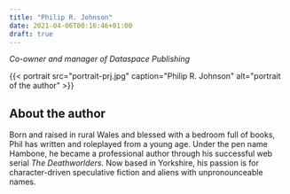 ```yaml
---
title: "Philip R. Johnson"
date: 2021-04-06T00:16:46+01:00
draft: true
---
```


*Co-owner and manager of Dataspace Publishing*

{{< portrait src="portrait-prj.jpg" caption="Philip R. Johnson" alt="portrait of the author" >}}

## About the author

Born and raised in rural Wales and blessed with a bedroom full of books, Phil has written and roleplayed from a young age. Under the pen name Hambone, he became a professional author through his successful web serial *The Deathworlders.* Now based in Yorkshire, his passion is for character-driven speculative fiction and aliens with unpronounceable names.
